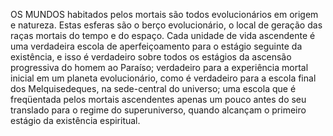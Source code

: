 ﻿OS MUNDOS habitados pelos mortais são todos evolucionários em origem e natureza. Estas esferas são o berço evolucionário, o local de geração das raças mortais do tempo e do espaço. Cada unidade de vida ascendente é uma verdadeira escola de aperfeiçoamento para o estágio seguinte da existência, e isso é verdadeiro sobre todos os estágios da ascensão progressiva do homem ao Paraíso; verdadeiro para a experiência mortal inicial em um planeta evolucionário, como é verdadeiro para a escola final dos Melquisedeques, na sede-central do universo; uma escola que é freqüentada pelos mortais ascendentes apenas um pouco antes do seu translado para o regime do superuniverso, quando alcançam o primeiro estágio da existência espiritual.